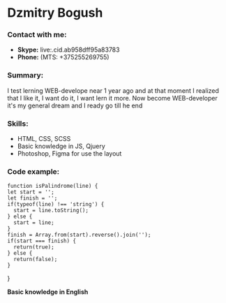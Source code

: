 # Dzmitry Bogush 

### Contact with me:
  - **Skype:** live:.cid.ab958dff95a83783
  - **Phone:** (MTS: +375255269755) 

### Summary:
 I test lerning WEB-develope near 1 year ago and at that moment I realized that I like it, I want do it, I want lern it more. Now become WEB-developer it's my general dream and I ready go till he end


### Skills:
  - HTML, CSS, SCSS
  - Basic knowledge in JS, Qjuery
  - Photoshop, Figma for use the layout

### Code example:
    function isPalindrome(line) {
    let start = '';
    let finish = '';
    if(typeof(line) !== 'string') {
      start = line.toString();
    } else {
      start = line;
    }
    finish = Array.from(start).reverse().join('');
    if(start === finish) {
      return(true);
    } else {
      return(false);
    }
}

**Basic knowledge in English**